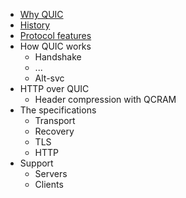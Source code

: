 * [Why QUIC](why-quic.md)
* [History](history.md)
* [Protocol features](the-protocol.md)
* How QUIC works
    * Handshake
    * ...
    * ‎Alt-svc
* HTTP over QUIC
    * Header compression with QCRAM
* The specifications
    * Transport
    * Recovery
    * TLS
    * HTTP
* Support
    * Servers
    * Clients
